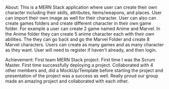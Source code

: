 About: 
This is a MERN Stack application where user can create their own character including their skills, attributes, items/weapons, and places. User can import their own image as well for their character. User can also can create games folders and create different character in their own game folder. For example a user can create 2 game named Anime and Marvel. In the Anime folder they can create 5 anime character each with their own abilities. The they can go back and go the Marvel Folder and create 8 Marvel characters. Users can create as many games and as many character as they want. User will need to register if haven't already, and then login. 

Achievement: 
First team MERN Stack project. First time I was the Scrum Master. First time successfully deploying a project. Collaborated with 4 other members and, did a MockUp/Template before starting the project and presentation of the project was a success as well. Really proud our group made an amazing project and collaborated with each other. 




